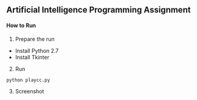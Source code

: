 ## Artificial Intelligence Programming Assignment

#### How to Run
1. Prepare the run
 * Install Python 2.7
 * Install Tkinter 

2. Run
```
python playcc.py
```

3. Screenshot

